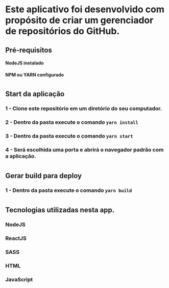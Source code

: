 # Este aplicativo foi desenvolvido com propósito de criar um gerenciador de repositórios do GitHub.
## Pré-requisitos
#### NodeJS instalado
#### NPM ou YARN configurado
#
## Start da aplicação
### 1 - Clone este repositório em um diretório do seu computador.
### 2 - Dentro da pasta execute o comando `yarn install`
### 3 - Dentro da pasta execute o comando `yarn start`
### 4 - Será escolhida uma porta e abrirá o navegador padrão com a aplicação.
#
## Gerar build para deploy
### 1 - Dentro da pasta execute o comando `yarn build`
#
## Tecnologias utilizadas nesta app.
### NodeJS
### ReactJS
### SASS
### HTML
### JavaScript